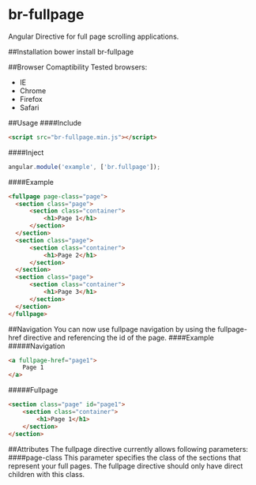 br-fullpage
===========

Angular Directive for full page scrolling applications.

##Installation
    bower install br-fullpage
    
##Browser Comaptibility
Tested browsers:
*   IE
*   Chrome
*   Firefox
*   Safari
  
##Usage
####Include
  ```html
  <script src="br-fullpage.min.js"></script>
  ```
####Inject
  ```javascript
  angular.module('example', ['br.fullpage']);
  ```
####Example
  ```html
  <fullpage page-class="page">
    <section class="page">
        <section class="container">
            <h1>Page 1</h1>
        </section>
    </section>
    <section class="page">
        <section class="container">
            <h1>Page 2</h1>
        </section>
    </section>
    <section class="page">
        <section class="container">
            <h1>Page 3</h1>
        </section>
    </section>
  </fullpage>
  ```
##Navigation
  You can now use fullpage navigation by using the fullpage-href directive and referencing the id of the page.
####Example
#####Navigation
  ```html
  <a fullpage-href="page1">
      Page 1
  </a>
  ```
#####Fullpage
  ```html
  <section class="page" id="page1">
      <section class="container">
          <h1>Page 1</h1>
      </section>
  </section>
  ```
##Attributes
  The fullpage directive currently allows following parameters:
####page-class
  This parameter specifies the class of the sections that represent your full pages.
  The fullpage directive should only have direct children with this class.

